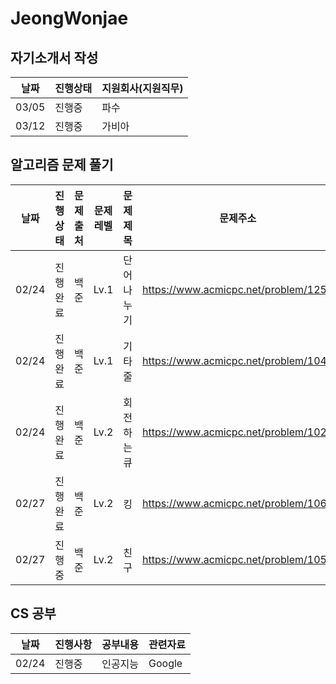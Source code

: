 # JeongWonjae

## 자기소개서 작성
|날짜|진행상태|지원회사(지원직무)|
|----|----|----|
|03/05|진행중|파수|
|03/12|진행중|가비아|


## 알고리즘 문제 풀기
|날짜|진행상태|문제출처|문제레벨|문제제목|문제주소|파일명|
|----|----|----|----|----|----|----|
|02/24|진행완료|백준|Lv.1|단어나누기|https://www.acmicpc.net/problem/1251|baek_1251.py|
|02/24|진행완료|백준|Lv.1|기타줄|https://www.acmicpc.net/problem/1049|baek_1049.py|
|02/24|진행완료|백준|Lv.2|회전하는 큐|https://www.acmicpc.net/problem/1021|baek_1021.py|
|02/27|진행완료|백준|Lv.2|킹|https://www.acmicpc.net/problem/1063|baek_1063.py|
|02/27|진행중|백준|Lv.2|친구|https://www.acmicpc.net/problem/1058|baek_1058.py|

## CS 공부
|날짜|진행사항|공부내용|관련자료|
|----|----|----|----|
|02/24|진행중|인공지능|Google|